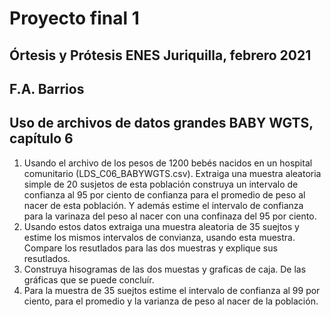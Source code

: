 # Proyecto final 1  
## Órtesis y Prótesis ENES Juriquilla, febrero 2021  
## F.A. Barrios  
## Uso de archivos de datos grandes BABY WGTS, capítulo 6  

1. Usando el archivo de los pesos de 1200 bebés nacidos en un hospital comunitario (LDS_C06_BABYWGTS.csv). Extraiga una muestra aleatoria simple de 20 susjetos de esta población construya un intervalo de confianza al 95 por ciento de confianza para el promedio de peso al nacer de esta población. Y además estime el intervalo de confianza para la varinaza del peso al nacer con una confinaza del 95 por ciento.  
2. Usando estos datos extraiga una muestra aleatoria de 35 suejtos y estime los mismos intervalos de convianza, usando esta muestra. Compare los resutlados para las dos muestras y explique sus resutlados.  
3. Construya hisogramas de las dos muestas y graficas de caja. De las gráficas que se puede concluír.
4. Para la muestra de 35 suejtos estime el intervalo de confianza al 99 por ciento, para el promedio y la varianza de peso al nacer de la población.
